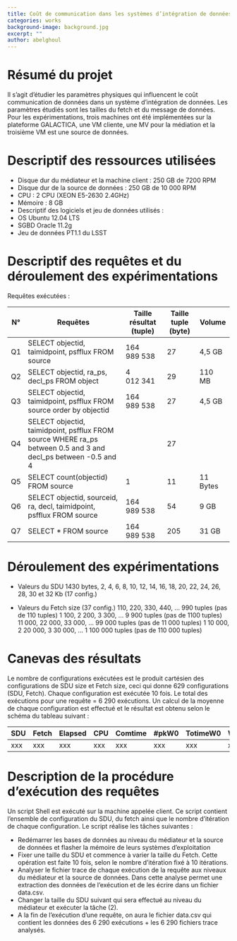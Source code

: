 ```yaml
---
title: Coût de communication dans les systèmes d’intégration de données
categories: works
background-image: background.jpg
excerpt: ""
author: abelghoul
---
```


# Résumé du projet

Il s’agit d’étudier les paramètres physiques qui influencent le coût communication de données dans un système d’intégration de données. Les paramètres étudiés sont les tailles du fetch et du message de données. Pour les expérimentations, trois machines ont été implémentées sur la plateforme GALACTICA, une VM cliente, une MV pour la médiation et la troisième VM est une source de données. 

# Descriptif des ressources utilisées

* Disque dur du médiateur et la machine client : 250 GB de 7200 RPM
* Disque dur de la source de données : 250 GB de 10 000 RPM
* CPU : 2 CPU (XEON E5-2630 2.4GHz)
* Mémoire : 8 GB
* Descriptif des logiciels et jeu de données utilisés :
* OS Ubuntu 12.04 LTS
* SGBD Oracle 11.2g
* Jeu de données PT1.1 du LSST

# Descriptif des requêtes et du déroulement des expérimentations
Requêtes exécutées :

|N°|Requêtes|Taille résultat (tuple)|Taille tuple (byte)|Volume|
---|---|---|---|---
Q1|SELECT objectid, taimidpoint, psfflux  FROM source|164 989 538|27|4,5 GB
Q2|SELECT objectid, ra_ps, decl_ps FROM object|4 012 341|29|110 MB
Q3|SELECT objectid, taimidpoint, psfflux  FROM source order by objectid|164 989 538|27|4,5 GB
Q4|SELECT objectid, taimidpoint, psfflux  FROM source WHERE ra_ps between 0.5 and 3 and decl_ps between -0.5 and 4||27|
Q5|SELECT count(objectid) FROM source|1|11|11 Bytes
Q6|SELECT objectid, sourceid, ra, decl, taimidpoint, psfflux  FROM source|164 989 538|54 |9 GB
Q7|SELECT * FROM source|164 989 538|205|31 GB

# Déroulement des expérimentations
* Valeurs du SDU
1430 bytes, 2, 4, 6, 8, 10, 12, 14, 16, 18, 20, 22, 24, 26, 28, 30 et 32 Kb  (17 config.)

* Valeurs du Fetch size (37 config.)
110, 220, 330, 440, … 990 tuples  (pas de 110 tuples)
1 100, 2 200, 3 300, … 9 900 tuples (pas de 1100 tuples)
11 000, 22 000, 33 000, … 99 000 tuples (pas de 11 000 tuples)
1 10 000, 2 20 000, 3 30 000, … 1 100 000 tuples (pas de 110 000 tuples)

# Canevas des résultats
Le nombre de configurations exécutées est le produit cartésien des configurations de SDU size et Fetch size, ceci qui donne 629 configurations (SDU, Fetch). Chaque configuration est exécutée 10 fois. Le total des exécutions pour une requête = 6 290 exécutions.  Un calcul de la moyenne de chaque configuration est effectué et le résultat est obtenu selon le schéma du tableau suivant : 

|SDU|Fetch|Elapsed|CPU|Comtime|#pkW0|TotimeW0|W0|MaxW0|#pkW1|totimeW1|W1|MaxW1|
---|---|---|---|---|---|---|---|---|---|---|---|---
xxx|xxx|xxx|xxx|xxx|xxx|xxx|xxx|xxx|xxx|xxx|xxx|xxx

# Description de la procédure d’exécution des requêtes 

Un script Shell est exécuté sur la machine appelée client. Ce script contient l’ensemble de configuration du SDU, du fetch ainsi que le nombre d’itération de chaque configuration. Le script réalise les tâches suivantes :

* Redémarrer les bases de données au niveau du médiateur et la source de données et flasher la mémoire de leurs systèmes d’exploitation
* Fixer une taille du SDU et commence à varier la taille du Fetch. Cette opération est faite 10 fois, selon le nombre d’itération fixé  à 10 itérations. 
* Analyser le fichier trace de chaque exécution de la requête aux niveaux du médiateur et la source de données. Dans cette analyse permet une extraction des données de l’exécution et de les écrire dans un fichier data.csv. 
* Changer la taille du SDU suivant qui sera effectué au niveau du médiateur et exécuter la tâche (2).
* A la fin de l’exécution d’une requête, on aura le fichier data.csv qui contient les données des 6 290 exécutions + les 6 290 fichiers trace analysés. 